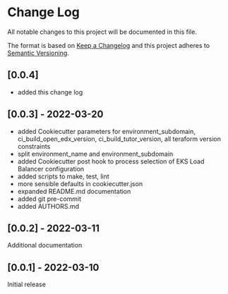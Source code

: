 # Change Log

All notable changes to this project will be documented in this file.

The format is based on [Keep a Changelog](http://keepachangelog.com/)
and this project adheres to [Semantic Versioning](http://semver.org/).


## [0.0.4]

- added this change log


## [0.0.3] - 2022-03-20

- added Cookiecutter parameters for environment_subdomain, ci_build_open_edx_version, ci_build_tutor_version, all teraform version constraints
- split environment_name and environment_subdomain
- added Cookiecutter post hook to process selection of EKS Load Balancer configuration
- added scripts to make, test, lint
- more sensible defaults in cookiecutter.json
- expanded README.md documentation
- added git pre-commit
- added AUTHORS.md

## [0.0.2] - 2022-03-11

Additional documentation

## [0.0.1] - 2022-03-10

Initial release
